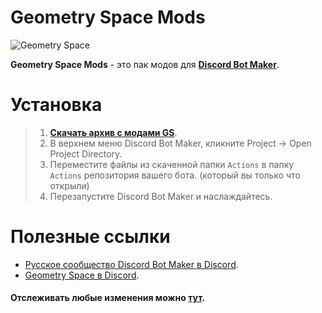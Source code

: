 # Geometry Space Mods
![Geometry Space](https://media.discordapp.net/attachments/893710775468838952/998867098371620925/SplashBanner.png)

**Geometry Space Mods** - это пак модов для [**Discord Bot Maker**](https://store.steampowered.com/app/682130/Discord_Bot_Maker/).
# Установка
> 1. [**Cкачать архив с модами GS**](https://github.com/lolmak/GSMods/archive/refs/heads/main.zip).
> 2. В верхнем меню Discord Bot Maker, кликните Project → Open Project Directory.
> 3. Переместите файлы из скаченной папки `Actions` в папку `Actions` репозитория вашего бота. (который вы только что открыли)
> 4. Перезапустите Discord Bot Maker и наслаждайтесь.
# Полезные ссылки
* [Русское сообщество Discord Bot Maker в Discord](https://discord.gg/SPAa5YchXQ).
* [Geometry Space в Discord](https://discord.gg/kmza9YD).

#### Отслеживать любые изменения можно [тут](https://github.com/lolmak/LeagueData/commits/master).
